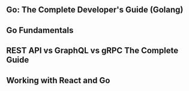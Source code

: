## Go: The Complete Developer's Guide (Golang)
## Go Fundamentals
## REST API vs GraphQL vs gRPC The Complete Guide
## Working with React and Go